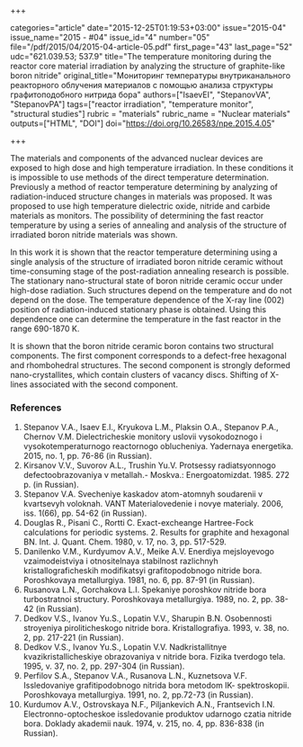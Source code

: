 +++

categories="article"
date="2015-12-25T01:19:53+03:00"
issue="2015-04"
issue_name="2015 - #04"
issue_id="4"
number="05"
file="/pdf/2015/04/2015-04-article-05.pdf"
first_page="43"
last_page="52"
udc="621.039.53; 537.9"
title="The temperature monitoring during the reactor core material irradiation by analyzing the structure of graphite-like boron nitride"
original_title="Мониторинг температуры внутриканального реакторного облучения материалов с помощью анализа структуры графитоподобного нитрида бора"
authors=["IsaevEI", "StepanovVA", "StepanovPA"]
tags=["reactor irradiation", "temperature monitor", "structural studies"]
rubric = "materials"
rubric_name = "Nuclear materials"
outputs=["HTML", "DOI"]
doi="https://doi.org/10.26583/npe.2015.4.05"

+++

The materials and components of the advanced nuclear devices are exposed to high dose and high temperature irradiation. In these conditions it is impossible to use methods of the direct temperature determination. Previously a method of reactor temperature determining by analyzing of radiation-induced structure changes in materials was proposed. It was proposed to use high temperature dielectric oxide, nitride and carbide materials as monitors. The possibility of determining the fast reactor temperature by using a series of annealing and analysis of the structure of irradiated boron nitride materials was shown.

In this work it is shown that the reactor temperature determining using a single analysis of the structure of irradiated boron nitride ceramic without time-consuming stage of the post-radiation annealing research is possible. The stationary nano-structural state of boron nitride ceramic occur under high-dose radiation. Such structures depend on the temperature and do not depend on the dose. The temperature dependence of the X-ray line (002) position of radiation-induced stationary phase is obtained. Using this dependence one can determine the temperature in the fast reactor in the range 690-1870 K.

It is shown that the boron nitride ceramic boron contains two structural components. The first component corresponds to a defect-free hexagonal and rhombohedral structures. The second component is strongly deformed nano-crystallites, which contain clusters of vacancy discs. Shifting of Х-lines associated with the second component.

### References

1. Stepanov V.A., Isaev E.I., Kryukova L.M., Plaksin O.A., Stepanov P.A., Chernov V.M. Dielectricheskie monitory uslovii vysokodoznogo i vysokotemperaturnogo reactornogo oblucheniya. Yadernaya energetika. 2015, no. 1, pp. 76-86 (in Russian).
2. Kirsanov V.V., Suvorov A.L., Trushin Yu.V. Protsessy radiatsyonnogo defectoobrazovaniya v metallah.- Moskva.: Energoatomizdat. 1985. 272 p. (in Russian).
3. Stepanov V.A. Svecheniye kaskadov atom-atomnyh soudarenii v kvartsevyh voloknah. VANT Materialovedenie i novye materialy. 2006, iss. 1(66), pp. 54-62 (in Russian).
4. Douglas R., Pisani C., Rortti C. Exact-excheange Hartree-Fock calculations for periodic systems. 2. Results for graphite and hexagonal BN. Int. J. Quant. Chem. 1980, v. 17, no. 3, pp. 517-529.
5. Danilenko V.M., Kurdyumov A.V., Meike A.V. Enerdiya mejsloyevogo vzaimodeistviya i otnositelnaya stabilnost razlichnyh kristallograficheskih modifikatsyi grafitopodobnogo nitride bora. Poroshkovaya metallurgiya. 1981, no. 6, pp. 87-91 (in Russian).
6. Rusanova L.N., Gorchakova L.I. Spekaniye poroshkov nitride bora turbostratnoi structury. Poroshkovaya metallurgiya. 1989, no. 2, pp. 38-42 (in Russian).
7. Dedkov V.S., Ivanov Yu.S., Lopatin V.V., Sharupin B.N. Osobennosti stroyeniya piroliticheskogo nitride bora. Kristallografiya. 1993, v. 38, no. 2, pp. 217-221 (in Russian).
8. Dedkov V.S., Ivanov Yu.S., Lopatin V.V. Nadkristallitnye kvazikristallicheskiye obrazovaniya v nitride bora. Fizika tverdogo tela. 1995, v. 37, no. 2, pp. 297-304 (in Russian).
9. Perfilov S.A., Stepanov V.A., Rusanova L.N., Kuznetsova V.F. Issledovaniye grafitipodobnogo nitrida bora metodom IK- spektroskopii. Poroshkovaya metallurgiya. 1991, no. 2, pp.72-73 (in Russian).
10. Kurdumov A.V., Ostrovskaya N.F., Piljankevich A.N., Frantsevich I.N. Electronno-optocheskoe issledovanie produktov udarnogo czatia nitride bora. Doklady akademii nauk. 1974, v. 215, no. 4, pp. 836-838 (in Russian).